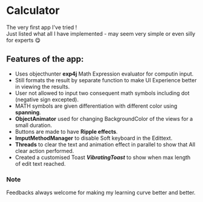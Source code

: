 # Calculator
The very first app I've tried ! <br>Just listed what all I have implemented - may seem very simple or even silly for experts :yum:
</br>

## Features of the app:
- Uses objecthunter **exp4j** Math Expression evaluator for computin input.
- Still formats the result by separate function to make UI Experience better in viewing the results.
- User not allowed to input two consequent math symbols including dot (negative sign excepted).
- MATH symbols are given differentiation with different color using **spanning**.
- **ObjectAnimator** used for changing BackgroundColor of the views for a small duration.
- Buttons are made to have **Ripple effects**.
- **ImputMethodManager** to disable Soft keyboard in the Edittext.
- **Threads** to clear the text and animation effect in parallel to show that All clear action performed.
- Created a customised Toast **_VibratingToast_** to show when max length of edit text reached.

### Note
Feedbacks always welcome for making my learning curve better and better.
